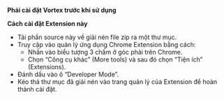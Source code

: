 **Phải cài đặt Vortex trước khi sử dụng**

**Cách cài đặt Extension này**
- Tải phần source này về giải nén file zip ra một thư mục.
- Truy cập vào quản lý ứng dụng Chrome Extension bằng cách:
  + Nhấn vào biểu tượng 3 chấm ở góc phải trên Chrome.
  + Chọn “Công cụ khác” (More tools) và sau đó chọn “Tiện ích” (Extensions).
- Đánh dấu vào ô “Developer Mode”.
- Kéo thả thư mục đã giải nén vào trang quản lý của Extension để hoàn thành cài đặt.

